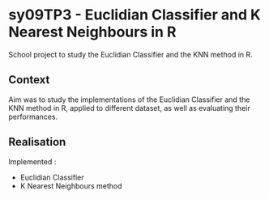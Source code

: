 # sy09TP3 - Euclidian Classifier and K Nearest Neighbours in R

School project to study the Euclidian Classifier and the KNN method in R.

## Context

Aim was to study the implementations of the Euclidian Classifier and the KNN method in R, applied to different dataset, as well as evaluating their performances.

## Realisation

Implemented :
- Euclidian Classifier
- K Nearest Neighbours method
